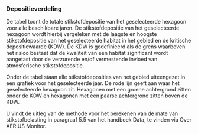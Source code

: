 ### Depositieverdeling

De tabel toont de totale stikstofdepositie van het geselecteerde hexagoon voor alle beschikbare jaren. De stikstofdepositie van het geselecteerde hexagoon wordt hierbij vergeleken met de laagste en hoogste stikstofdepositie van het geselecteerde habitat in het gebied en de kritische depositiewaarde (KDW). De KDW is gedefinieerd als de grens waarboven het risico bestaat dat de kwaliteit van een habitat significant wordt aangetast door de verzurende en/of vermestende invloed van atmosferische stikstofdepositie.

Onder de tabel staan alle stikstofdeposities van het gebied uiteengezet in een grafiek voor het geselecteerde jaar. De rode lijn geeft aan waar het geselecteerde hexagoon zit. Hexagonen met een groene achtergrond zitten onder de KDW en hexagonen met een paarse achtergrond zitten boven de KDW.

U vindt de uitleg van de methode voor het berekenen van de mate van stikstofbelasting in paragraaf 5.5 van het handboek Data, te vinden via Over AERIUS Monitor.
